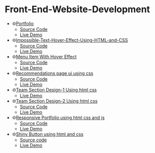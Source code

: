 # Front-End-Website-Development
- 🌐[Portfolio](https://rohan-cce.github.io) 
  - [Source Code](https://github.com/rohan-cce/rohan-cce.github.io)
  - [Live Demo](https://rohan-cce.github.io) 
- 🌐[Impossible-Text-Hover-Effect-Using-HTML-and-CSS](https://rohan-cce.github.io/Impossible-Text-Hover-Effect-Using-HTML-and-CSS) 
  - [Source Code](https://github.com/rohan-cce/Impossible-Text-Hover-Effect-Using-HTML-and-CSS)
  - [Live Demo](https://rohan-cce.github.io/Impossible-Text-Hover-Effect-Using-HTML-and-CSS) 
- 🌐[Menu Item With Hover Effect](https://rohan-cce.github.io/Menu-Item-With-Hover-Effects/)
  - [Source Code](https://github.com/rohan-cce/Menu-Item-With-Hover-Effects)
  - [Live Demo](https://rohan-cce.github.io/Menu-Item-With-Hover-Effects/)
- 🌐[Recommendations page ui using css ](https://rohan-cce.github.io/Recommendations-page-ui-using-css/)
  - [Source Code](https://github.com/rohan-cce/Recommendations-page-ui-using-css)
  - [Live Demo](https://rohan-cce.github.io/Recommendations-page-ui-using-css/)
- 🌐[Team Section Design-1 Using html css](https://rohan-cce.github.io/team-section-using-html-css/)
  - [Live Demo](https://rohan-cce.github.io/team-section-using-html-css/)
- 🌐[Team Section Design-2 Using html css](https://mind-captivators.github.io/)
  - [Source Code](https://github.com/Mind-Captivators/Mind-Captivators.github.io)
  - [Live Demo](https://mind-captivators.github.io/)
- 🌐[Responsive Portfolio using html css and js](https://rohan-cce.github.io/responsive-portfolio/)
  - [Source Code](https://github.com/rohan-cce/responsive-portfolio)
  - [Live Demo](https://rohan-cce.github.io/responsive-portfolio/)
- 🌐[Shiny Button using html and css](https://rohan-cce.github.io/shiny-button-using-html-css/)
  - [Source code](https://github.com/rohan-cce/shiny-button-using-html-css)
  - [Live Demo](https://rohan-cce.github.io/shiny-button-using-html-css/)